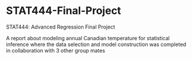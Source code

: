 # STAT444-Final-Project
STAT444: Advanced Regression Final Project

A report about modeling annual Canadian temperature for statistical inference where the data selection and model construction was completed in collaboration with 3 other group mates
